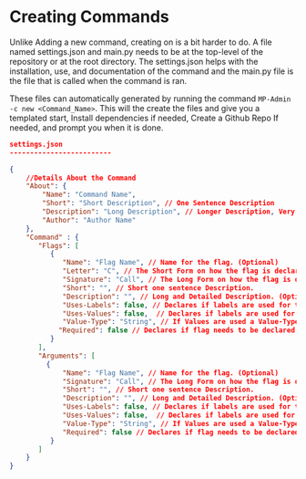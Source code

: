 # Creating Commands
Unlike Adding a new command, creating on is a bit harder to do. A file named settings.json and main.py needs to be at the top-level of the repository or at the root directory. The settings.json helps with the installation, use, and documentation of the command and the main.py file is the file that is called when the command is ran.

These files can automatically generated by running the command `MP-Admin -c new <Command_Name>`. This will the create the files and give you a templated start, Install dependencies if needed, Create a Github Repo If needed, and prompt you when it is done.

```json
settings.json
-------------------------

{
    //Details About the Command
    "About": {
        "Name": "Command Name",
        "Short": "Short Description", // One Sentence Description
        "Description": "Long Description", // Longer Description, Very Detailed (Optional)   
        "Author": "Author Name"
    },
    "Command" : {
       "Flags": [
          {
             "Name": "Flag Name", // Name for the flag. (Optional)
             "Letter": "C", // The Short Form on how the flag is declared. (Optional)
             "Signature": "Call", // The Long Form on how the flag is declared.
             "Short": "", // Short one sentence Description.
             "Description": "", // Long and Detailed Description. (Optional)
             "Uses-Labels": false, // Declares if labels are used for this flag. Defaults to false when not defined. (Defualts)
             "Uses-Values": false,  // Declares if labels are used for this flag. Defaults to false when not defined. (Defualts)
             "Value-Type": "String", // If Values are used a Value-Type can be defined, Otherwise it will default to string. (Defualts)
            "Required": false // Declares if flag needs to be declared. Defaults to false when not defined. (Defualts)
          }
       ],
       "Arguments": [
         {
             "Name": "Flag Name", // Name for the flag. (Optional)
             "Signature": "Call", // The Long Form on how the flag is declared.
             "Short": "", // Short one sentence Description.
             "Description": "", // Long and Detailed Description. (Optional)
             "Uses-Labels": false, // Declares if labels are used for this flag. Defaults to false when not defined. (Defualts)
             "Uses-Values": false,  // Declares if labels are used for this flag. Defaults to false when not defined. (Defualts)
             "Value-Type": "String", // If Values are used a Value-Type can be defined, Otherwise it will default to string. (Defualts)
             "Required": false // Declares if flag needs to be declared. Defaults to false when not defined. (Defualts)
          }
       ]
    }
}

```